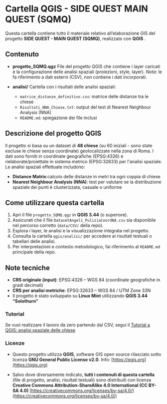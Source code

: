 # Cartella QGIS - SIDE QUEST MAIN QUEST (SQMQ)

Questa cartella contiene tutto il materiale relativo all’elaborazione GIS del progetto **SIDE QUEST - MAIN QUEST (SQMQ)**, realizzato con **QGIS** .

## Contenuto 

- **progetto_SQMQ.qgz** 
  File del progetto QGIS che contiene i layer caricati e la configurazione delle analisi spaziali (proiezioni, style, layer). 
_Nota_: le fa riferimento a dati esterni (CSV), non contiene i dati incorporati.

- **analisi/** 
  Cartella con i risultati delle analisi spaziali:
  - `matrice_distanze_definitivo.csv`: matrice delle distanze tra le chiese
  - `Risultati_NNA_Chiese.txt`: output del test di Nearest Neighbour Analysis (NNA)
  - `README.md`: spiegazione dei file inclusi

## Descrizione del progetto QGIS

Il progetto si basa su un dataset di **48 chiese** (su 60 iniziali - sono state escluse le chiese senza coordinate) geolocalizzate nella zona di Roma. I dati sono forniti in coordinate geografiche (EPSG:4326) e rielaborate/proiettate in sistema metrico (EPSG:32633) per l'analisi spaziale. 
Le analisi spaziali effettuate includono:

- **Distance Matrix**:calcolo delle distanze in metri tra ogni coppia di chiese
- **Nearest Neighbour Analysis (NNA)**: test per valutare se la distribuzione spaziale dei punti è clusterizzata, casuale o uniforme

## Come utilizzare questa cartella

1. Apri il file `progetto_SQMQ.qgz` in **QGIS 3.44** (o superiore).
2. Assicurati che il file `DatasetAngeli_PuliziaCoordNA.csv` sia disponibile nel percorso corretto (`data/CSV/` della repo).
3. Esplora i layer, le analisi e la visualizzazione integrata nel progetto.
4. Consulta la cartella `qgis/analisi/` per accedere ai risultati testuali o tabellari delle analisi.
5. Per interpretazioni e contesto metodologico, fai riferimento al `README.md` principale della repo.

## Note tecniche

- **CRS originale (input)**: EPSG:4326 – WGS 84 (coordinate geografiche in gradi decimali)
- **CRS per analisi metriche**: EPSG:32633 – WGS 84 / UTM Zone 33N
- Il progetto è stato sviluppato su **Linux Mint** utilizzando **QGIS 3.44 “Solothurn”**

### Tutorial 

Se vuoi realizzare il lavoro da zero partendo dal CSV, segui il [Tutorial a QGIS: analisi spaziale delle chiese](tutorials/qgis_tutorial.md)

### Licenze 

- Questo progetto utilizza **QGIS**, software GIS open source rilasciato sotto licenza **GNU General Public License v2.0**. 
  Info: [https://qgis.org](https://qgis.org)

- Salvo dove diversamente indicato, **tutti i contenuti di questa cartella** (file di progetto, analisi, risultati testuali) sono distribuiti con licenza 
  **Creative Commons Attribution-ShareAlike 4.0 International (CC BY-SA 4.0)** 
  [https://creativecommons.org/licenses/by-sa/4.0/](https://creativecommons.org/licenses/by-sa/4.0/)




